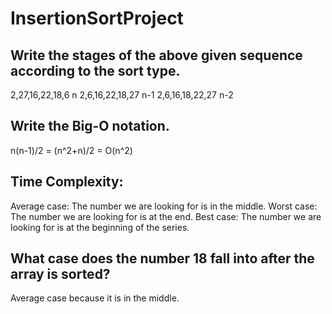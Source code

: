 # InsertionSortProject

## Write the stages of the above given sequence according to the sort type.
2,27,16,22,18,6  n
2,6,16,22,18,27  n-1
2,6,16,18,22,27  n-2

## Write the Big-O notation.
n(n-1)/2 = (n^2+n)/2 = O(n^2)

## Time Complexity:
Average case: The number we are looking for is in the middle.
Worst case: The number we are looking for is at the end.
Best case: The number we are looking for is at the beginning of the series.

## What case does the number 18 fall into after the array is sorted?
Average case because it is in the middle.
